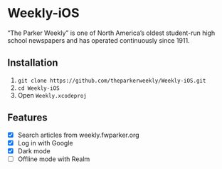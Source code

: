# Weekly-iOS
“The Parker Weekly” is one of North America’s oldest student-run high school newspapers and has operated continuously since 1911.

## Installation
1. `git clone https://github.com/theparkerweekly/Weekly-iOS.git`
2. `cd Weekly-iOS`
3. Open `Weekly.xcodeproj`

## Features
- [x] Search articles from weekly.fwparker.org
- [x] Log in with Google
- [x] Dark mode
- [ ] Offline mode with Realm
